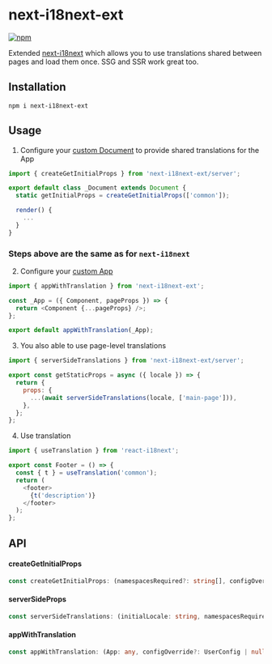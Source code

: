 # next-i18next-ext

[![npm](https://img.shields.io/npm/v/next-i18next-ext.svg)](https://www.npmjs.com/package/next-i18next-ext)

Extended [next-i18next](https://github.com/i18next/next-i18next) which allows you to use translations shared between pages and load them once. SSG and SSR work great too.

## Installation
  
```
npm i next-i18next-ext
```

## Usage

1. Configure your [custom Document](https://nextjs.org/docs/advanced-features/custom-document) to provide shared translations for the App

```js
import { createGetInitialProps } from 'next-i18next-ext/server';

export default class _Document extends Document {
  static getInitialProps = createGetInitialProps(['common']);

  render() {
    ...
  }
}
```


### Steps above are the same as for `next-i18next`


2. Configure your [custom App](https://nextjs.org/docs/advanced-features/custom-app)

```js
import { appWithTranslation } from 'next-i18next-ext';

const _App = ({ Component, pageProps }) => {
  return <Component {...pageProps} />;
};

export default appWithTranslation(_App);
```

3. You also able to use page-level translations

```js
import { serverSideTranslations } from 'next-i18next-ext/server';

export const getStaticProps = async ({ locale }) => {
  return {
    props: {
      ...(await serverSideTranslations(locale, ['main-page'])),
    },
  };
};
```

4. Use translation

```js
import { useTranslation } from 'react-i18next';

export const Footer = () => {
  const { t } = useTranslation('common');
  return (
    <footer>
      {t('description')}
    </footer>
  );
};
```

## API

#### createGetInitialProps

```ts
const createGetInitialProps: (namespacesRequired?: string[], configOverride?: UserConfig | null, extraLocales?: string[] | false) => (ctx: DocumentContext) => DocumentInitialProps;
```

#### serverSideProps

```ts
const serverSideTranslations: (initialLocale: string, namespacesRequired?: string[] | undefined, configOverride?: UserConfig | null, extraLocales?: string[] | false) => Promise<SSRConfig>;
```

#### appWithTranslation

```ts
const appWithTranslation: (App: any, configOverride?: UserConfig | null) => (appProps: any) => JSX.Element;
```